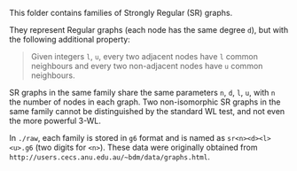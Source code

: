 This folder contains families of Strongly Regular (SR) graphs.

They represent Regular graphs (each node has the same degree `d`), but with the following additional property:
> Given integers `l`, `u`, every two adjacent nodes have `l` common neighbours and every two non-adjacent nodes have `u` common neighbours.

SR graphs in the same family share the same parameters `n`, `d`, `l`, `u`, with `n` the number of nodes in each graph.
Two non-isomorphic SR graphs in the same family cannot be distinguished by the standard WL test, and not even the more
powerful 3-WL.

In `./raw`, each family is stored in `g6` format and is named as `sr<n><d><l><u>.g6` (two digits for `<n>`). These data
were originally obtained from `http://users.cecs.anu.edu.au/~bdm/data/graphs.html`.
